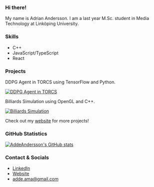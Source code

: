 ### Hi there!
My name is Adrian Andersson. I am a last year M.Sc. student in Media Technology at Linköping University.

### Skills
* C++
* JavaScript/TypeScript
* React

### Projects

DDPG Agent in TORCS using TensorFlow and Python.

[![DDPG Agent in TORCS](https://img.youtube.com/vi/V_kxQbAES2E/0.jpg)](https://www.youtube.com/watch?v=V_kxQbAES2E)

Billiards Simulation using OpenGL and C++.

[![Billiards Simulation](https://img.youtube.com/vi/iTWdN_GpJhw/0.jpg)](https://www.youtube.com/watch?v=iTWdN_GpJhw)

Check out my [website](https://addeandersson.github.io/portfolio/) for more projects!

### GitHub Statistics
[![AddeAndersson's GitHub stats](https://github-readme-stats.vercel.app/api?username=AddeAndersson)](https://github.com/anuraghazra/github-readme-stats)

### Contact & Socials
* [LinkedIn](https://www.linkedin.com/in/adrian-andersson-410345149/)
* [Website](https://addeandersson.github.io/portfolio/)
* adde.ama@gmail.com
